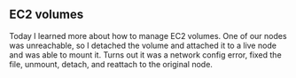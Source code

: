 ## EC2 volumes

Today I learned more about how to manage EC2 volumes.
One of our nodes was unreachable, so I detached the volume and attached it to a live node and was able to mount it.
Turns out it was a network config error, fixed the file, unmount, detach, and reattach to the original node.
